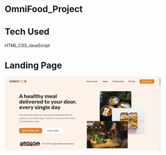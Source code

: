 # OmniFood_Project

<h1>Tech Used</h1><span>HTML,CSS,JavaScript</span>
<h1>Landing Page</h1>
<img src="img/landing.png">
